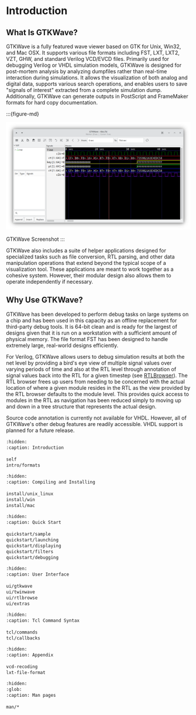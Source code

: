 # Introduction

## What Is GTKWave?

GTKWave is a fully featured wave viewer based on GTK for Unix, Win32,
and Mac OSX. It supports various file formats including FST, LXT, LXT2,
VZT, GHW, and standard Verilog VCD/EVCD files. Primarily used for
debugging Verilog or VHDL simulation models, GTKWave is designed
for post-mortem analysis by analyzing dumpfiles rather than real-time
interaction during simulations. It allows the visualization of both
analog and digital data, supports various search operations, and
enables users to save "signals of interest" extracted from a complete
simulation dump. Additionally, GTKWave can generate outputs in
PostScript and FrameMaker formats for hard copy documentation.

:::{figure-md}

![GTKWave Screenshot](_static/images/gtkwave.png)

GTKWave Screenshot
:::

GTKWave also includes a suite of helper applications designed for
specialized tasks such as file conversion, RTL parsing, and other
data manipulation operations that extend beyond the typical scope
of a visualization tool. These applications are meant to work
together as a cohesive system. However, their modular design also
allows them to operate independently if necessary.

## Why Use GTKWave?

GTKWave has been developed to perform debug tasks on large systems on a
chip and has been used in this capacity as an offline replacement for
third-party debug tools. It is 64-bit clean and is ready for the largest
of designs given that it is run on a workstation with a sufficient
amount of physical memory. The file format FST has been designed to
handle extremely large, real-world designs efficiently.

For Verilog, GTKWave allows users to debug simulation results at both
the net level by providing a bird\'s eye view of multiple signal values
over varying periods of time and also at the RTL level through
annotation of signal values back into the RTL for a given timestep
(see [RTLBrowser](ui/rtlbrowse.md#rtlbrowse)). The
RTL browser frees up users from needing to be concerned with the actual
location of where a given module resides in the RTL as the view provided
by the RTL browser defaults to the module level. This provides quick
access to modules in the RTL as navigation has been reduced simply to
moving up and down in a tree structure that represents the actual
design.

Source code annotation is currently not available for VHDL. However, all
of GTKWave\'s other debug features are readily accessible. VHDL support
is planned for a future release.


```{toctree}
:hidden:
:caption: Introduction

self
intro/formats
```

```{toctree}
:hidden:
:caption: Compiling and Installing

install/unix_linux
install/win
install/mac
```

```{toctree}
:hidden:
:caption: Quick Start

quickstart/sample
quickstart/launching
quickstart/displaying
quickstart/filters
quickstart/debugging
```

```{toctree}
:hidden:
:caption: User Interface

ui/gtkwave
ui/twinwave
ui/rtlbrowse
ui/extras
```

```{toctree}
:hidden:
:caption: Tcl Command Syntax

tcl/commands
tcl/callbacks
```

```{toctree}
:hidden:
:caption: Appendix

vcd-recoding
lxt-file-format
```

```{toctree}
:hidden:
:glob:
:caption: Man pages

man/*
```